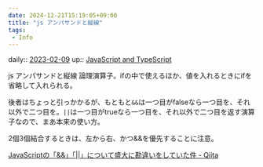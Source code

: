 ```yaml
---
date: 2024-12-21T15:19:05+09:00
title: "js アンパサンドと縦線"
tags:
 - Info
---
```


daily:: [2023-02-09](/Daily_Note/2023-02-09.md)
up:: [JavaScript and TypeScript](../Bar/Program/JavaScript%20and%20TypeScript.md)

js アンパサンドと縦線
論理演算子。ifの中で使えるほか、値を入れるときにifを省略して入れられる。

後者はちょっと引っかかるが、もともと`&&`は一つ目がfalseなら一つ目を、それ以外で二つ目を。`||`は一つ目がtrueなら一つ目を、それ以外で二つ目を返す演算子なので、まあ本来の使い方。

2個3個結合するときは、左から右、かつ&&を優先することに注意。

[JavaScriptの「&&」「||」について盛大に勘違いをしていた件 - Qiita](https://qiita.com/Imamotty/items/bc659569239379dded55)
